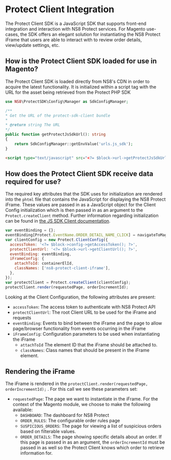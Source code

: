 # Protect Client Integration

The Protect Client SDK is a JavaScript SDK that supports front-end integration and interaction with NS8 Protect services. For Magento use-cases, the SDK offers an elegant solution for instantiating the NS8 Protect iFrame that users are able to interact with to review order details, view/update settings, etc.

## How is the Protect Client SDK loaded for use in Magento?

The Protect Client SDK is loaded directly from NS8's CDN in order to acquire the latest functionality. It is initialized within a script tag with the URL for the asset being retrieved from the Protect PHP SDK

```php
use NS8\ProtectSDK\Config\Manager as SdkConfigManager;

/**
* Get the URL of the protect-sdk-client bundle
*
* @return string The URL
*/
public function getProtectJsSdkUrl(): string
{
    return SdkConfigManager::getEnvValue('urls.js_sdk');
}

```

```html
<script type="text/javascript" src="<?= $block->url->getProtectJsSdkUrl() ?>"></script>
```

## How does the Protect Client SDK receive data required for use?

The required key attributes that the SDK uses for initialization are rendered into the `phtml` file that contains the JavaScript for displaying the NS8 Protect iFrame. These values are passed in as a JavaScript object for the Client Config initialization which is then passed in as an argument to the `Protect.createClient` method. Further information regarding initialization can be found in [the JS SDK Client documentation](https://github.com/ns8inc/protect-sdk-client/blob/master/public/en/platform/protect-sdk-client/client.md).

```javascript
var eventBinding = {};
eventBinding[Protect.EventName.ORDER_DETAIL_NAME_CLICK] = navigateToMagentoOrderDetails;
var clientConfig = new Protect.ClientConfig({
  accessToken: '<?= $block->config->getAccessToken(); ?>',
  protectClientUrl: '<?= $block->url->getClientUrl(); ?>',
  eventBinding: eventBinding,
  iFrameConfig: {
    attachToId: containerElId,
    classNames: ['ns8-protect-client-iframe'],
  },
});
var protectClient = Protect.createClient(clientConfig);
protectClient.render(requestedPage, orderIncrementId);
```

Looking at the Client Configuration, the following attributes are present:

* `accessToken`: The access token to authenticate with NS8 Protect API
* `protectClientUrl`: The root Client URL to be used for the iFrame and requests
* `eventBinding`: Events to bind between the iFrame and the page to allow page/browser functionality from events occurring in the iFrame
* `iFrameConfig`: Configuration parameters to be used when instantiating the iFrame
  * `attachToId` The element ID that the iFrame should be attached to.
  * `classNames`: Class names that should be present in the iFrame element.

## Rendering the iFrame

The iFrame is rendered in the `protectClient.render(requestedPage, orderIncrementId);` . For this call we see these parameters set:

* `requestedPage`: The page we want to instantiate in the iFrame. For the context of the Magento module, we choose to make the following available:
  * `DASHBOARD`: The dashboard for NS8 Protect
  * `ORDER_RULES`: The configurable order rules page
  * `SUSPICIOUS_ORDERS`: The page for viewing a list of suspicious orders based on filterable values.
  * `ORDER_DETAILS`: The page showing specific details about an order. If this page is passed in as an argument, the `orderIncrementId` must be passed in as well so the Protect Client knows which order to retrieve information for.
